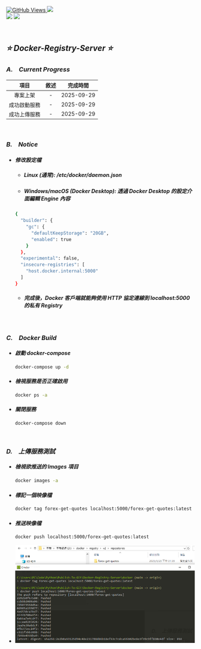 <a href='https://github.com/Junwu0615/Docker-Registry-Server'><img alt='GitHub Views' src='https://views.whatilearened.today/views/github/Junwu0615/Docker-Registry-Server.svg'> 
[![](https://img.shields.io/badge/Operating_System-Windows_10-blue.svg?style=plastic)](https://www.microsoft.com/zh-tw/software-download/windows10) <br>
[![](https://img.shields.io/badge/Project-Docker_Registry_Server-blue.svg?style=plastic)](https://github.com/Junwu0615/Docker-Registry-Server)
[![](https://img.shields.io/badge/Project-Docker-blue.svg?style=plastic)](https://github.com/Junwu0615/Docker-Registry-Server) <br>

<br>

## *⭐ Docker-Registry-Server ⭐*

### *A.　Current Progress*
|項目|敘述|完成時間|
|:--:|:--:|:--:|
| 專案上架 | - | 2025-09-29 |
| 成功啟動服務 | - | 2025-09-29 |
| 成功上傳服務 | - | 2025-09-29 |


<br>

### *B.　Notice*
- #### *修改設定檔*
  - ##### Linux (通常): /etc/docker/daemon.json
  - ##### Windows/macOS (Docker Desktop): 透過 Docker Desktop 的設定介面編輯 Engine 內容
  ```bash
  {
    "builder": {
      "gc": {
        "defaultKeepStorage": "20GB",
        "enabled": true
      }
    },
    "experimental": false,
    "insecure-registries": [
      "host.docker.internal:5000"
    ]
  }
  ```
  - ##### 完成後，Docker 客戶端就能夠使用 HTTP 協定連線到 localhost:5000 的私有 Registry

<br>

### *C.　Docker Build*
- #### *啟動 docker-compose*
  ```bash
  docker-compose up -d
  ```

- #### *檢視服務是否正確啟用*
  ```bash
  docker ps -a
  ```

- #### *關閉服務*
  ```bash
  docker-compose down
  ```

<br>

### *D.　上傳服務測試*
- #### *檢視欲推送的 Images 項目*
  ```bash
  docker images -a
  ```

- #### *標記一個映像檔*
  ```bash
  docker tag forex-get-quotes localhost:5000/forex-get-quotes:latest
  ```

- #### *推送映像檔*
  ```bash
  docker push localhost:5000/forex-get-quotes:latest
  ```
- ![PNG](./sample/push.PNG)
